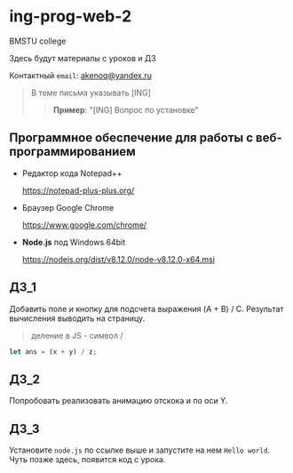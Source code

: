 # ing-prog-web-2
BMSTU college

Здесь будут материалы с уроков и ДЗ

Контактный
`email`: akenoq@yandex.ru
> В теме письма указывать [ING]
>> **Пример**: "[ING] Вопрос по установке"

## Программное обеспечение для работы с веб-программированием

* Редактор кода Notepad++

   https://notepad-plus-plus.org/
  
* Браузер Google Chrome

   https://www.google.com/chrome/
   
* **Node.js** под Windows 64bit
   
   https://nodejs.org/dist/v8.12.0/node-v8.12.0-x64.msi

## ДЗ_1

Добавить поле и кнопку для подсчета выражения (A + B) / C. 
Результат вычисления выводить на страницу.

> деление в JS  - символ /
```js
let ans = (x + y) / z;
```
## ДЗ_2

Попробовать реализовать анимацию отскока и по оси Y.

## ДЗ_3

Установите `node.js` по ссылке выше и запустите на нем `Hello world`.
Чуть позже здесь, появится код с урока.
